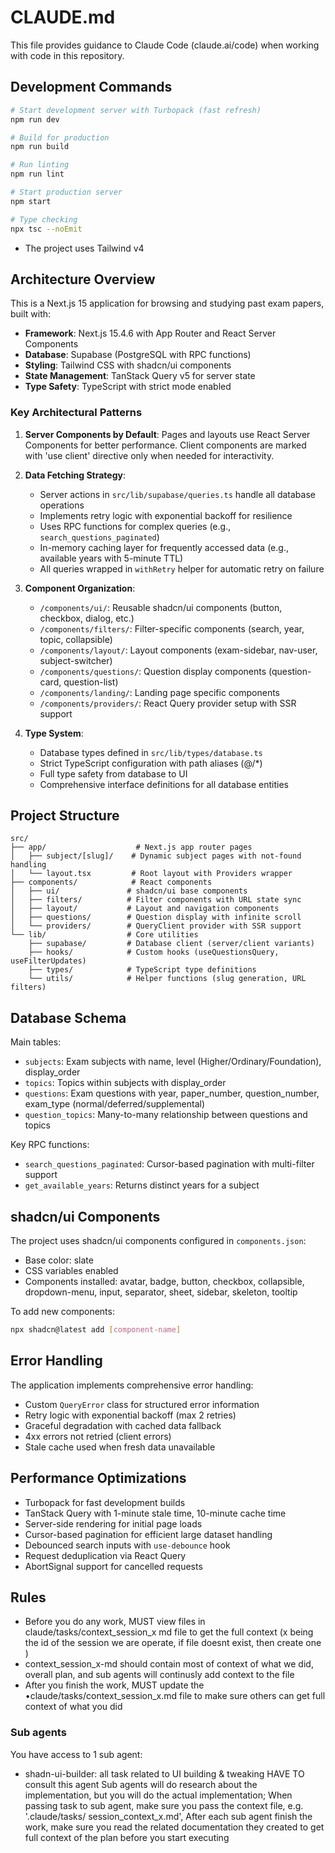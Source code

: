 # CLAUDE.md

This file provides guidance to Claude Code (claude.ai/code) when working with code in this repository.

## Development Commands

```bash
# Start development server with Turbopack (fast refresh)
npm run dev

# Build for production
npm run build

# Run linting
npm run lint

# Start production server
npm start

# Type checking
npx tsc --noEmit
```
- The project uses Tailwind v4


## Architecture Overview

This is a Next.js 15 application for browsing and studying past exam papers, built with:
- **Framework**: Next.js 15.4.6 with App Router and React Server Components
- **Database**: Supabase (PostgreSQL with RPC functions)
- **Styling**: Tailwind CSS with shadcn/ui components
- **State Management**: TanStack Query v5 for server state
- **Type Safety**: TypeScript with strict mode enabled

### Key Architectural Patterns

1. **Server Components by Default**: Pages and layouts use React Server Components for better performance. Client components are marked with 'use client' directive only when needed for interactivity.

2. **Data Fetching Strategy**:
   - Server actions in `src/lib/supabase/queries.ts` handle all database operations
   - Implements retry logic with exponential backoff for resilience
   - Uses RPC functions for complex queries (e.g., `search_questions_paginated`)
   - In-memory caching layer for frequently accessed data (e.g., available years with 5-minute TTL)
   - All queries wrapped in `withRetry` helper for automatic retry on failure

3. **Component Organization**:
   - `/components/ui/`: Reusable shadcn/ui components (button, checkbox, dialog, etc.)
   - `/components/filters/`: Filter-specific components (search, year, topic, collapsible)
   - `/components/layout/`: Layout components (exam-sidebar, nav-user, subject-switcher)
   - `/components/questions/`: Question display components (question-card, question-list)
   - `/components/landing/`: Landing page specific components
   - `/components/providers/`: React Query provider setup with SSR support

4. **Type System**:
   - Database types defined in `src/lib/types/database.ts`
   - Strict TypeScript configuration with path aliases (@/*)
   - Full type safety from database to UI
   - Comprehensive interface definitions for all database entities

## Project Structure

```
src/
├── app/                    # Next.js app router pages
│   ├── subject/[slug]/    # Dynamic subject pages with not-found handling
│   └── layout.tsx         # Root layout with Providers wrapper
├── components/            # React components
│   ├── ui/               # shadcn/ui base components
│   ├── filters/          # Filter components with URL state sync
│   ├── layout/           # Layout and navigation components
│   ├── questions/        # Question display with infinite scroll
│   └── providers/        # QueryClient provider with SSR support
└── lib/                  # Core utilities
    ├── supabase/         # Database client (server/client variants)
    ├── hooks/            # Custom hooks (useQuestionsQuery, useFilterUpdates)
    ├── types/            # TypeScript type definitions
    └── utils/            # Helper functions (slug generation, URL filters)
```

## Database Schema

Main tables:
- `subjects`: Exam subjects with name, level (Higher/Ordinary/Foundation), display_order
- `topics`: Topics within subjects with display_order
- `questions`: Exam questions with year, paper_number, question_number, exam_type (normal/deferred/supplemental)
- `question_topics`: Many-to-many relationship between questions and topics

Key RPC functions:
- `search_questions_paginated`: Cursor-based pagination with multi-filter support
- `get_available_years`: Returns distinct years for a subject

## shadcn/ui Components

The project uses shadcn/ui components configured in `components.json`:
- Base color: slate
- CSS variables enabled
- Components installed: avatar, badge, button, checkbox, collapsible, dropdown-menu, input, separator, sheet, sidebar, skeleton, tooltip

To add new components:
```bash
npx shadcn@latest add [component-name]
```

## Error Handling

The application implements comprehensive error handling:
- Custom `QueryError` class for structured error information
- Retry logic with exponential backoff (max 2 retries)
- Graceful degradation with cached data fallback
- 4xx errors not retried (client errors)
- Stale cache used when fresh data unavailable

## Performance Optimizations

- Turbopack for fast development builds
- TanStack Query with 1-minute stale time, 10-minute cache time
- Server-side rendering for initial page loads
- Cursor-based pagination for efficient large dataset handling
- Debounced search inputs with `use-debounce` hook
- Request deduplication via React Query
- AbortSignal support for cancelled requests


## Rules
- Before you do any work, MUST view files in claude/tasks/context_session_x md file to get the
full context (x being the id of the session we are operate, if file doesnt exist, then create
one )
- context_session_x-md should contain most of context of what we did, overall plan, and sub
agents will continusly add context to the file
- After you finish the work, MUST update the •claude/tasks/context_session_x.md file to make
sure others can get full context of what you did

### Sub agents
You have access to 1 sub agent:
- shadn-ui-builder: all task related to UI building & tweaking HAVE TO consult this agent
Sub agents will do research about the implementation, but you will do the actual implementation;
When passing task to sub agent, make sure you pass the context file, e.g. '.claude/tasks/
session_context_x.md',
After each sub agent finish the work, make sure you read the related documentation they created
to get full context of the plan before you start executing